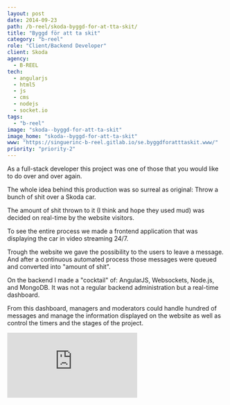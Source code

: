 ```yaml
---
layout: post
date: 2014-09-23
path: /b-reel/skoda-byggd-for-at-tta-skit/
title: "Byggd för att ta skit"
category: "b-reel"
role: "Client/Backend Developer"
client: Skoda
agency:
  - B-REEL
tech:
  - angularjs
  - html5
  - js
  - cms
  - nodejs
  - socket.io
tags:
  - "b-reel"
image: "skoda--byggd-for-att-ta-skit"
image_home: "skoda--byggd-for-att-ta-skit"
www: "https://singuerinc-b-reel.gitlab.io/se.byggdforatttaskit.www/"
priority: "priority-2"
---
```


As a full-stack developer this project was one of those that you would like to do over and over again.

The whole idea behind this production was so surreal as original:
Throw a bunch of shit over a Skoda car.

The amount of shit thrown to it (I think and hope they used mud) was decided on real-time by the website visitors.

To see the entire process we made a frontend application that was displaying the car in video streaming 24/7.

Trough the website we gave the possibility to the users to leave a message. And after a continuous automated process those messages were queued and converted into "amount of shit".

On the backend I made a "cocktail" of: AngularJS, Websockets, Node.js, and MongoDB.
It was not a regular backend administration but a real-time dashboard.

From this dashboard, managers and moderators could handle hundred of messages and manage the information displayed on the website as well as control the timers and the stages of the project.

<div class="video-wrapper">
<iframe src="https://player.vimeo.com/video/106796861" frameborder="0" webkitallowfullscreen mozallowfullscreen allowfullscreen></iframe>
</div>
